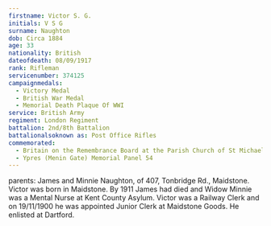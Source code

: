 ```yaml
---
firstname: Victor S. G.
initials: V S G
surname: Naughton
dob: Circa 1884
age: 33
nationality: British
dateofdeath: 08/09/1917
rank: Rifleman
servicenumber: 374125
campaignmedals:
  - Victory Medal
  - British War Medal
  - Memorial Death Plaque Of WWI
service: British Army
regiment: London Regiment
battalion: 2nd/8th Battalion 
battalionalsoknown as: Post Office Rifles
commemorated:
  - Britain on the Remembrance Board at the Parish Church of St Michael & All Angels, Maidstone
  - Ypres (Menin Gate) Memorial Panel 54
---
```

parents: James and Minnie Naughton, of 407, Tonbridge Rd., Maidstone. Victor was born in Maidstone.  By 1911 James had died and Widow Minnie was a Mental Nurse at Kent County Asylum.  Victor was a Railway Clerk and on 19/11/1900 he was appointed Junior Clerk at Maidstone Goods.  He enlisted at Dartford. 



